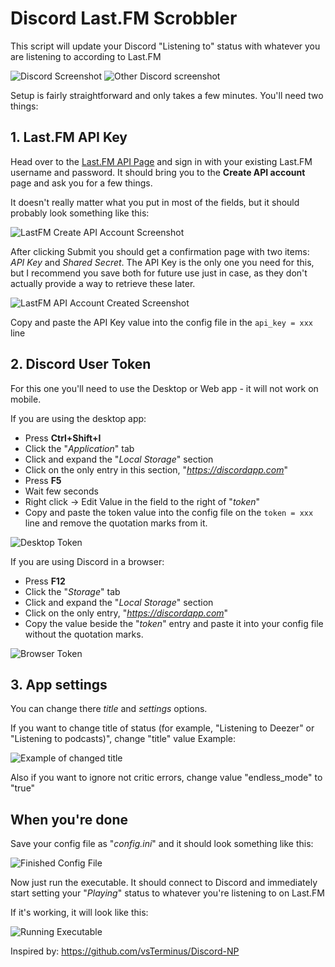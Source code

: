 # Discord Last.FM Scrobbler

This script will update your Discord "Listening to" status with whatever you are listening to according to Last.FM

![Discord Screenshot](https://i.imgur.com/cwpg8i8.png) ![Other Discord screenshot](https://i.imgur.com/x5mWIXR.png)

Setup is fairly straightforward and only takes a few minutes. You'll need two things:

## **1. Last.FM API Key**

Head over to the [Last.FM API Page](https://www.last.fm/api/account/create) and sign in with your existing Last.FM username and password. It should bring you to the **Create API account** page and ask you for a few things.

It doesn't really matter what you put in most of the fields, but it should probably look something like this:

![LastFM Create API Account Screenshot](https://i.imgur.com/VQYa8nr.png?1)

After clicking Submit you should get a confirmation page with two items: *API Key* and *Shared Secret*. The API Key is the only one you need for this, but I recommend you save both for future use just in case, as they don't actually provide a way to retrieve these later.

![LastFM API Account Created Screenshot](https://i.imgur.com/oQTdNgX.png)

Copy and paste the API Key value into the config file in the `api_key = xxx` line

## **2. Discord User Token**

For this one you'll need to use the Desktop or Web app - it will not work on mobile.

If you are using the desktop app:

- Press **Ctrl+Shift+I**
- Click the "*Application*" tab
- Click and expand the "*Local Storage*" section
- Click on the only entry in this section, "*https://discordapp.com*"
- Press **F5**
- Wait few seconds
- Right click -> Edit Value in the field to the right of "*token*"
- Copy and paste the token value into the config file on the `token = xxx` line and remove the quotation marks from it.

![Desktop Token](https://i.imgur.com/EEN2mnv.png)

If you are using Discord in a browser:

- Press **F12**
- Click the "*Storage*" tab
- Click and expand the "*Local Storage*" section
- Click on the only entry, "*https://discordapp.com*"
- Copy the value beside the "*token*" entry and paste it into your config file without the quotation marks.

![Browser Token](https://i.imgur.com/OFrhTHE.png)

## **3. App settings**

You can change there *title* and *settings* options.

If you want to change title of status (for example, "Listening to Deezer" or "Listening to podcasts)", change "title" value
Example:

![Example of changed title](https://i.imgur.com/9OShK3U.png)

Also if you want to ignore not critic errors, change value "endless_mode" to "true"

## When you're done

Save your config file as "*config.ini*" and it should look something like this:

![Finished Config File](https://i.imgur.com/4fZofod.png)

Now just run the executable. It should connect to Discord and immediately start setting your "*Playing*" status to whatever you're listening to on Last.FM

If it's working, it will look like this:

![Running Executable](https://i.imgur.com/65gyoIY.png)

Inspired by: https://github.com/vsTerminus/Discord-NP
